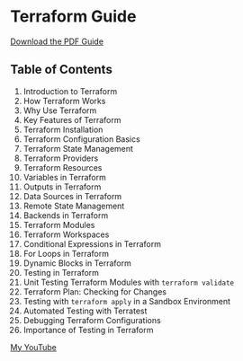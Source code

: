 # Terraform Guide

[Download the PDF Guide](./docs/terraform_guide.pdf)

## Table of Contents

1. Introduction to Terraform
2. How Terraform Works
3. Why Use Terraform
4. Key Features of Terraform
5. Terraform Installation
6. Terraform Configuration Basics
7. Terraform State Management
8. Terraform Providers
9. Terraform Resources
10. Variables in Terraform
11. Outputs in Terraform
12. Data Sources in Terraform
13. Remote State Management
14. Backends in Terraform
15. Terraform Modules
16. Terraform Workspaces
17. Conditional Expressions in Terraform
18. For Loops in Terraform
19. Dynamic Blocks in Terraform
20. Testing in Terraform
21. Unit Testing Terraform Modules with `terraform validate`
22. Terraform Plan: Checking for Changes
23. Testing with `terraform apply` in a Sandbox Environment
24. Automated Testing with Terratest
25. Debugging Terraform Configurations
26. Importance of Testing in Terraform

[My YouTube](https://lnkd.in/gXXfXWST)
